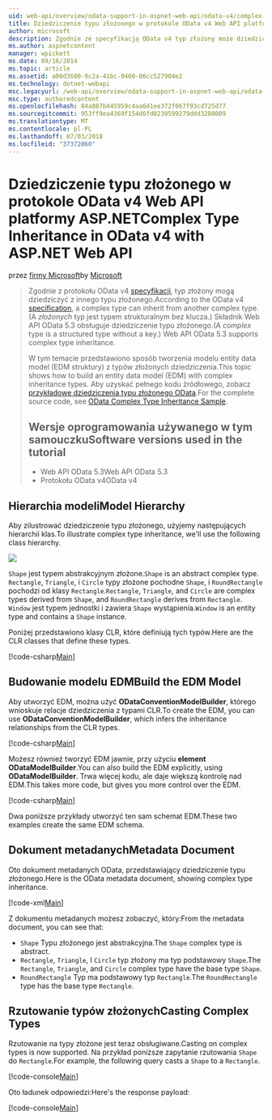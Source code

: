 ```yaml
---
uid: web-api/overview/odata-support-in-aspnet-web-api/odata-v4/complex-type-inheritance-in-odata-v4
title: Dziedziczenie typu złożonego w protokole OData v4 Web API platformy ASP.NET | Dokumentacja firmy Microsoft
author: microsoft
description: Zgodnie ze specyfikacją OData v4 typ złożony może dziedziczyć z innego typu złożonego. (Typ złożony jest typem strukturalnym bez klucza). Interfejs API sieci Web...
ms.author: aspnetcontent
manager: wpickett
ms.date: 09/16/2014
ms.topic: article
ms.assetid: a00d3600-9c2a-41bc-9460-06cc527904e2
ms.technology: dotnet-webapi
msc.legacyurl: /web-api/overview/odata-support-in-aspnet-web-api/odata-v4/complex-type-inheritance-in-odata-v4
msc.type: authoredcontent
ms.openlocfilehash: 84a887b445959c4aa6d1ee372f067f93cd725d77
ms.sourcegitcommit: 953ff9ea4369f154d6fd0239599279ddd3280009
ms.translationtype: MT
ms.contentlocale: pl-PL
ms.lasthandoff: 07/03/2018
ms.locfileid: "37372060"
---
```

<a name="complex-type-inheritance-in-odata-v4-with-aspnet-web-api"></a><span data-ttu-id="841fb-104">Dziedziczenie typu złożonego w protokole OData v4 Web API platformy ASP.NET</span><span class="sxs-lookup"><span data-stu-id="841fb-104">Complex Type Inheritance in OData v4 with ASP.NET Web API</span></span>
====================
<span data-ttu-id="841fb-105">przez [firmy Microsoft](https://github.com/microsoft)</span><span class="sxs-lookup"><span data-stu-id="841fb-105">by [Microsoft](https://github.com/microsoft)</span></span>

> <span data-ttu-id="841fb-106">Zgodnie z protokołu OData v4 [specyfikacji](http://www.odata.org/documentation/odata-version-4-0/), typ złożony mogą dziedziczyć z innego typu złożonego.</span><span class="sxs-lookup"><span data-stu-id="841fb-106">According to the OData v4 [specification](http://www.odata.org/documentation/odata-version-4-0/), a complex type can inherit from another complex type.</span></span> <span data-ttu-id="841fb-107">(A *złożonych* typ jest typem strukturalnym bez klucza.) Składnik Web API OData 5.3 obsługuje dziedziczenie typu złożonego.</span><span class="sxs-lookup"><span data-stu-id="841fb-107">(A *complex* type is a structured type without a key.) Web API OData 5.3 supports complex type inheritance.</span></span>
> 
> <span data-ttu-id="841fb-108">W tym temacie przedstawiono sposób tworzenia modelu entity data model (EDM struktury) z typów złożonych dziedziczenia.</span><span class="sxs-lookup"><span data-stu-id="841fb-108">This topic shows how to build an entity data model (EDM) with complex inheritance types.</span></span> <span data-ttu-id="841fb-109">Aby uzyskać pełnego kodu źródłowego, zobacz [przykładowe dziedziczenia typu złożonego OData](http://aspnet.codeplex.com/sourcecontrol/latest#Samples/WebApi/OData/v4/ODataComplexTypeInheritanceSample/ReadMe.txt).</span><span class="sxs-lookup"><span data-stu-id="841fb-109">For the complete source code, see [OData Complex Type Inheritance Sample](http://aspnet.codeplex.com/sourcecontrol/latest#Samples/WebApi/OData/v4/ODataComplexTypeInheritanceSample/ReadMe.txt).</span></span>
> 
> ## <a name="software-versions-used-in-the-tutorial"></a><span data-ttu-id="841fb-110">Wersje oprogramowania używanego w tym samouczku</span><span class="sxs-lookup"><span data-stu-id="841fb-110">Software versions used in the tutorial</span></span>
> 
> 
> - <span data-ttu-id="841fb-111">Web API OData 5.3</span><span class="sxs-lookup"><span data-stu-id="841fb-111">Web API OData 5.3</span></span>
> - <span data-ttu-id="841fb-112">Protokołu OData v4</span><span class="sxs-lookup"><span data-stu-id="841fb-112">OData v4</span></span>


## <a name="model-hierarchy"></a><span data-ttu-id="841fb-113">Hierarchia modeli</span><span class="sxs-lookup"><span data-stu-id="841fb-113">Model Hierarchy</span></span>

<span data-ttu-id="841fb-114">Aby zilustrować dziedziczenie typu złożonego, użyjemy następujących hierarchii klas.</span><span class="sxs-lookup"><span data-stu-id="841fb-114">To illustrate complex type inheritance, we'll use the following class hierarchy.</span></span>

![](complex-type-inheritance-in-odata-v4/_static/image1.png)

<span data-ttu-id="841fb-115">`Shape` jest typem abstrakcyjnym złożone.</span><span class="sxs-lookup"><span data-stu-id="841fb-115">`Shape` is an abstract complex type.</span></span> <span data-ttu-id="841fb-116">`Rectangle`, `Triangle`, i `Circle` typy złożone pochodne `Shape`, i `RoundRectangle` pochodzi od klasy `Rectangle`.</span><span class="sxs-lookup"><span data-stu-id="841fb-116">`Rectangle`, `Triangle`, and `Circle` are complex types derived from `Shape`, and `RoundRectangle` derives from `Rectangle`.</span></span> <span data-ttu-id="841fb-117">`Window` jest typem jednostki i zawiera `Shape` wystąpienia.</span><span class="sxs-lookup"><span data-stu-id="841fb-117">`Window` is an entity type and contains a `Shape` instance.</span></span>

<span data-ttu-id="841fb-118">Poniżej przedstawiono klasy CLR, które definiują tych typów.</span><span class="sxs-lookup"><span data-stu-id="841fb-118">Here are the CLR classes that define these types.</span></span>

[!code-csharp[Main](complex-type-inheritance-in-odata-v4/samples/sample1.cs)]

## <a name="build-the-edm-model"></a><span data-ttu-id="841fb-119">Budowanie modelu EDM</span><span class="sxs-lookup"><span data-stu-id="841fb-119">Build the EDM Model</span></span>

<span data-ttu-id="841fb-120">Aby utworzyć EDM, można użyć **ODataConventionModelBuilder**, którego wnioskuje relacje dziedziczenia z typami CLR.</span><span class="sxs-lookup"><span data-stu-id="841fb-120">To create the EDM, you can use **ODataConventionModelBuilder**, which infers the inheritance relationships from the CLR types.</span></span>

[!code-csharp[Main](complex-type-inheritance-in-odata-v4/samples/sample2.cs)]

<span data-ttu-id="841fb-121">Możesz również tworzyć EDM jawnie, przy użyciu **element ODataModelBuilder**.</span><span class="sxs-lookup"><span data-stu-id="841fb-121">You can also build the EDM explicitly, using **ODataModelBuilder**.</span></span> <span data-ttu-id="841fb-122">Trwa więcej kodu, ale daje większą kontrolę nad EDM.</span><span class="sxs-lookup"><span data-stu-id="841fb-122">This takes more code, but gives you more control over the EDM.</span></span>

[!code-csharp[Main](complex-type-inheritance-in-odata-v4/samples/sample3.cs)]

<span data-ttu-id="841fb-123">Dwa poniższe przykłady utworzyć ten sam schemat EDM.</span><span class="sxs-lookup"><span data-stu-id="841fb-123">These two examples create the same EDM schema.</span></span>

## <a name="metadata-document"></a><span data-ttu-id="841fb-124">Dokument metadanych</span><span class="sxs-lookup"><span data-stu-id="841fb-124">Metadata Document</span></span>

<span data-ttu-id="841fb-125">Oto dokument metadanych OData, przedstawiający dziedziczenie typu złożonego.</span><span class="sxs-lookup"><span data-stu-id="841fb-125">Here is the OData metadata document, showing complex type inheritance.</span></span>

[!code-xml[Main](complex-type-inheritance-in-odata-v4/samples/sample4.xml?highlight=13,17,25,30)]

<span data-ttu-id="841fb-126">Z dokumentu metadanych możesz zobaczyć, który:</span><span class="sxs-lookup"><span data-stu-id="841fb-126">From the metadata document, you can see that:</span></span>

- <span data-ttu-id="841fb-127">`Shape` Typu złożonego jest abstrakcyjna.</span><span class="sxs-lookup"><span data-stu-id="841fb-127">The `Shape` complex type is abstract.</span></span>
- <span data-ttu-id="841fb-128">`Rectangle`, `Triangle`, I `Circle` typ złożony ma typ podstawowy `Shape`.</span><span class="sxs-lookup"><span data-stu-id="841fb-128">The `Rectangle`, `Triangle`, and `Circle` complex type have the base type `Shape`.</span></span>
- <span data-ttu-id="841fb-129">`RoundRectangle` Typ ma podstawowy typ `Rectangle`.</span><span class="sxs-lookup"><span data-stu-id="841fb-129">The `RoundRectangle` type has the base type `Rectangle`.</span></span>

## <a name="casting-complex-types"></a><span data-ttu-id="841fb-130">Rzutowanie typów złożonych</span><span class="sxs-lookup"><span data-stu-id="841fb-130">Casting Complex Types</span></span>

<span data-ttu-id="841fb-131">Rzutowanie na typy złożone jest teraz obsługiwane.</span><span class="sxs-lookup"><span data-stu-id="841fb-131">Casting on complex types is now supported.</span></span> <span data-ttu-id="841fb-132">Na przykład poniższe zapytanie rzutowania `Shape` do `Rectangle`.</span><span class="sxs-lookup"><span data-stu-id="841fb-132">For example, the following query casts a `Shape` to a `Rectangle`.</span></span>

[!code-console[Main](complex-type-inheritance-in-odata-v4/samples/sample5.cmd)]

<span data-ttu-id="841fb-133">Oto ładunek odpowiedzi:</span><span class="sxs-lookup"><span data-stu-id="841fb-133">Here's the response payload:</span></span>

[!code-console[Main](complex-type-inheritance-in-odata-v4/samples/sample6.cmd)]
